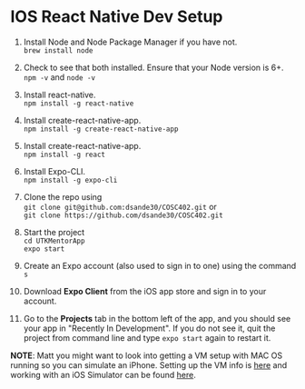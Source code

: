 # IOS React Native Dev Setup
1. Install Node and Node Package Manager if you have not.  
`brew install node`    

2. Check to see that both installed. Ensure that your Node version is 6+.  
`npm -v` and `node -v`  

3. Install react-native.  
`npm install -g react-native`

4. Install create-react-native-app.  
`npm install -g create-react-native-app`  

4. Install create-react-native-app.  
`npm install -g react`  

5. Install Expo-CLI.  
`npm install -g expo-cli`


7. Clone the repo using  
`git clone git@github.com:dsande30/COSC402.git` or   
`git clone https://github.com/dsande30/COSC402.git`  

8. Start the project  
`cd UTKMentorApp`  
`expo start`  

9. Create an Expo account (also used to sign in to one) using the command `s`

10. Download **Expo Client** from the iOS app store and sign in to your account.

11. Go to the **Projects** tab in the bottom left of the app, and you should see your app in "Recently In Development". If you do not see it, quit the project from command line and type `expo start` again to restart it.

**NOTE**: Matt you might want to look into getting a VM setup with MAC OS running so you can simulate an iPhone. Setting up the VM info is [here](https://blog.udemy.com/xcode-on-windows/) and working with an iOS Simulator can be found [here](https://docs.expo.io/versions/latest/guides/up-and-running.html#open-the-app-on-your-phone-or).